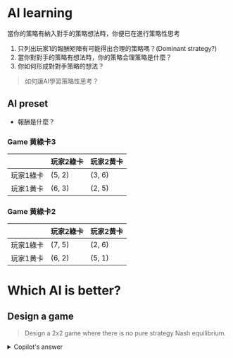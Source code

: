 # AI learning

當你的策略有納入對手的策略想法時，你便已在進行策略性思考

  1. 只列出玩家1的報酬矩陣有可能得出合理的策略嗎？(Dominant strategy?)  
  2. 當你對對手的策略有想法時，你的策略合理策略是什麼？  
  3. 你如何形成對對手策略的想法？  

> 如何讓AI學習策略性思考？


## AI preset

  - 報酬是什麼？

### Game 黄綠卡3

|  |玩家2綠卡  |玩家2黄卡  |
|---|---|---|
|玩家1綠卡  |(5, 2)  |(3, 6)  |
|玩家1黄卡  |(6, 3)  |(2, 5)  |

### Game 黄綠卡2

|  |玩家2綠卡  |玩家2黄卡  |
|---|---|---|
|玩家1綠卡  |(7, 5)  |(2, 6)  |
|玩家1黄卡  |(6, 2)  |(5, 1)  |

# Which AI is better? 

## Design a game

> Design a 2x2 game where there is no pure strategy Nash equilibrium.

<details>
<summary>Copilot's answer</summary>

*** 

Sure! Let's design a 2x2 game where there is no pure strategy Nash equilibrium. Here's an example:

### Game Matrix

|          | Player B: Left | Player B: Right |
|----------|----------------|-----------------|
| **Player A: Up**    | (2, 1)          | (0, 0)           |
| **Player A: Down**  | (0, 0)          | (1, 2)           |

### Explanation

In this game:
- If Player A chooses Up and Player B chooses Left, the payoff is (2, 1).
- If Player A chooses Up and Player B chooses Right, the payoff is (0, 0).
- If Player A chooses Down and Player B chooses Left, the payoff is (0, 0).
- If Player A chooses Down and Player B chooses Right, the payoff is (1, 2).

To check for pure strategy Nash equilibria, we need to see if there are any strategies where neither player can improve their payoff by unilaterally changing their strategy.

1. **Player A: Up, Player B: Left** - Player B can switch to Right to get a higher payoff (2 instead of 1).
2. **Player A: Up, Player B: Right** - Player A can switch to Down to get a higher payoff (1 instead of 0).
3. **Player A: Down, Player B: Left** - Player B can switch to Right to get a higher payoff (2 instead of 0).
4. **Player A: Down, Player B: Right** - Player A can switch to Up to get a higher payoff (2 instead of 1).

Since in each case, at least one player can improve their payoff by changing their strategy, there is no pure strategy Nash equilibrium in this game.

Would you like to explore more about mixed strategy Nash equilibria or any other game theory concepts?

*** 

</details>
